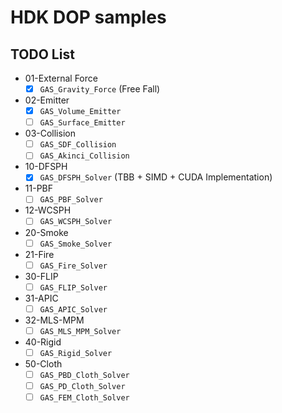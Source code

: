 # HDK DOP samples

## TODO List
- 01-External Force
  - [x] `GAS_Gravity_Force` (Free Fall)
- 02-Emitter
  - [x] `GAS_Volume_Emitter`
  - [ ] `GAS_Surface_Emitter`
- 03-Collision
  - [ ] `GAS_SDF_Collision`
  - [ ] `GAS_Akinci_Collision`
- 10-DFSPH
  - [x] `GAS_DFSPH_Solver` (TBB + SIMD + CUDA Implementation)
- 11-PBF
  - [ ] `GAS_PBF_Solver`
- 12-WCSPH
  - [ ] `GAS_WCSPH_Solver`
- 20-Smoke
  - [ ] `GAS_Smoke_Solver`
- 21-Fire
  - [ ] `GAS_Fire_Solver`
- 30-FLIP
  - [ ] `GAS_FLIP_Solver`
- 31-APIC
  - [ ] `GAS_APIC_Solver`
- 32-MLS-MPM
  - [ ] `GAS_MLS_MPM_Solver`
- 40-Rigid
  - [ ] `GAS_Rigid_Solver`
- 50-Cloth
  - [ ] `GAS_PBD_Cloth_Solver`
  - [ ] `GAS_PD_Cloth_Solver`
  - [ ] `GAS_FEM_Cloth_Solver`